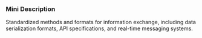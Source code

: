 ### Mini Description

Standardized methods and formats for information exchange, including data serialization formats, API specifications, and real-time messaging systems.
